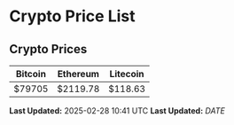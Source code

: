 # Crypto Price List

## Crypto Prices
| Bitcoin | Ethereum | Litecoin |
| ------- | -------- | -------- |
| $79705 | $2119.78 | $118.63 |
**Last Updated:** 2025-02-28 10:41 UTC
**Last Updated:** $DATE$
